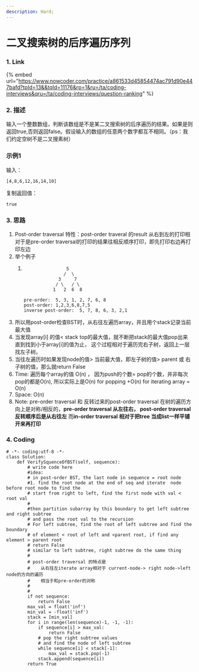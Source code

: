 ```yaml
---
description: Hard;
---
```


# 二叉搜索树的后序遍历序列

### 1. Link

{% embed url="https://www.nowcoder.com/practice/a861533d45854474ac791d90e447bafd?tpId=13&&tqId=11176&rp=1&ru=/ta/coding-interviews&qru=/ta/coding-interviews/question-ranking" %}

### 2. 描述

输入一个整数数组，判断该数组是不是某二叉搜索树的后序遍历的结果。如果是则返回true,否则返回false。假设输入的数组的任意两个数字都互不相同。（ps：我们约定空树不是二叉搜素树）

### 示例1

输入：

```
[4,8,6,12,16,14,10]
```

复制返回值：

```
true
```

### 3. 思路

1. Post-order traversal 特性：post-order traveral 的result 从右到左的打印相对于是pre-order traversal的打印的结果往相反顺序打印，即先打印右边再打印左边
2. 举个例子
   1. ```
                      5
                     /  \
                   3     7               
                  / \   / \    
                 1   2  6  8
                 
      pre-order:  5, 3, 1, 2, 7, 6, 8
      post-order: 1,2,3,6,8,7,5
      inverse post-order:  5, 7, 8, 6, 3, 2,1
      ```
3. 所以用post-order检查BST时，从右往左遍历array，并且用个stack记录当前最大值
4. 当发现array\[i] 的值< stack top的最大值，就不断把stack的最大值pop出来直到找到小于array\[i]的值为止， 这个过程相对于遍历完右子树，返回上一层找左子树。
5. 当往左遍历时如果发现node的值> 当前最大值，即左子树的值> parent 或 右子树的值，那么就return False
6. Time: 遍历每个array的值 O(n) ， 因为push的个数= pop的个数，并非每次pop的都是O(n), 所以实际上是O(n)  for popping +O(n) for iterating array = O(n)
7. Space: O(n)
8.  Note:   pre-order traversal 和 反转过来的post-order traversal 在树的遍历方向上是对称/相反的，**pre-order traversal 从左往右， post-order traversal 反转顺序后是从右往左** 而**in-order traversal 相对于把tree 当成list一样平铺开来再打印**



### 4. Coding

```
# -*- coding:utf-8 -*-
class Solution:
    def VerifySquenceOfBST(self, sequence):
        # write code here
        #idea: 
        # in post-order BST, the last node in sequence = root node
        #1. find the root node at the end of seq and iterate  node before root node to find the
        # start from right to left, find the first node with val < root val
        #
        #then partition subarray by this boundary to get left subtree and right subtree
        # and pass the root val to the recursion
        # For left subtree, find the root of left subtree and find the boundary
        # of element < root of left and <parent root, if find any element > parent root
        # return False
        # similar to left subtree, right subtree do the same thing
        #
        # post-order traversal 的特点是
        #    从右往左iterate array相对于 current-node-> right node->left node的方向的遍历 
        #    相当于和pre-order的对称
        #
        #
        if not sequence:
            return False
        max_val = float('inf')
        min_val = -float('inf')
        stack = [min_val]
        for i in range(len(sequence)-1, -1, -1):
            if sequence[i] > max_val:
                return False
            # pop the right subtree values
            # and find the node of left subtree
            while sequence[i] < stack[-1]:
                max_val = stack.pop(-1)
            stack.append(sequence[i])
        return True
                
            
            
            
            
```




